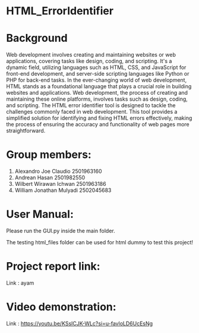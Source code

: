 # HTML_ErrorIdentifier

# Background
Web development involves creating and maintaining websites or web applications, covering tasks like design, coding, and scripting. It's a dynamic field, utilizing languages such as HTML, CSS, and JavaScript for front-end development, and server-side scripting languages like Python or PHP for back-end tasks.
In the ever-changing world of web development, HTML stands as a foundational language that plays a crucial role in building websites and applications. Web development, the process of creating and maintaining these online platforms, involves tasks such as design, coding, and scripting. The HTML error identifier tool is designed to tackle the challenges commonly faced in web development. This tool provides a simplified solution for identifying and fixing HTML errors effectively, making the process of ensuring the accuracy and functionality of web pages more straightforward. 

# Group members:
1. Alexandro Joe Claudio 2501963160
2. Andrean Hasan 2501982550
3. Wilbert Wirawan Ichwan 2501963186
4. William Jonathan Mulyadi 2502045683

# User Manual:
Please run the GUI.py inside the main folder.

The testing html_files folder can be used for html dummy to test this project!

# Project report link:
Link : ayam

# Video demonstration:
Link : https://youtu.be/KSsICJK-WLc?si=u-favloLD6UcEsNg
